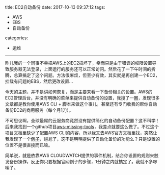 title: EC2自动备份
date: 2017-10-13 09:37:12
tags:
- AWS
- EBS
- 自动备份

categories:
- 运维
---

昨儿我的一个同事不幸把AWS上的EC2搞坏了，幸而只是由于错误的权限设置导致服务器无法登录，上面运行的服务还可以正常访问。然后花了一下午时间的折腾，总算搞定了这个问题。方法很麻烦，但至少有效，其实就是再创建一个EC2，挂载有问题的EBS，然后更改设置...

今天的主题，并不是讲如何恢复，而是主要来看一下备份相关的设置。AWS的EC2管理后台，并没有明确的菜单来提供自动备份的设置，我搜了一圈，发现很多文章都是教你使用AWS CLI + 脚本来做这个事儿，甚至还有专门收费的帮你自动备份EC2的商用服务（每个月1刀）。

不可思议啊，全球最屌的云服务商竟然没有提供简化的自动备份配置？这不科学！后来我找到一个github项目[aws-missing-tools](https://github.com/colinbjohnson/aws-missing-tools/tree/master/ec2-automate-backup)，我差点就要这么做了。不过这个项目文档里缺少了配置AWS CLI的内容，所以我又去AWS官方文档里找，突然让我发现了一个[例子](http://docs.aws.amazon.com/AmazonCloudWatch/latest/events/TakeScheduledSnapshot.html)，尴尬了，这不是明明提供了自动化备份的功能么？只是设置的位置不是很直接而已嘛。

简单说，就是依靠AWS CLOUDWATCH提供的事件机制，结合你设置的规则来触发备份操作，反正你只要根据官网例子的步骤，1分钟之内就搞定了。我就不多啰嗦了。